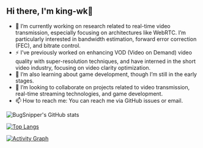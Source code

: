 ## Hi there, I'm king-wk👋

- 🔭 I’m currently working on research related to real-time video transmission, especially focusing on architectures like WebRTC. I’m particularly interested in bandwidth estimation, forward error correction (FEC), and bitrate control.
- ⚡ I’ve previously worked on enhancing VOD (Video on Demand) video quality with super-resolution techniques, and have interned in the short video industry, focusing on video clarity optimization.
- 🌱 I’m also learning about game development, though I’m still in the early stages.
- 👯 I’m looking to collaborate on projects related to video transmission, real-time streaming technologies, and game development.
- 📫 How to reach me: You can reach me via GitHub issues or email.


![BugSnipper's GitHub stats](https://github-readme-stats.vercel.app/api?username=king-wk&show_icons=true&theme=synthwave&border_color=61dafb&border_radius=8&include_all_commits=false&count_private=true)

[![Top Langs](https://github-readme-stats.vercel.app/api/top-langs/?username=king-wk&theme=synthwave&bg_color=2b213a&langs_count=6&border_color=61dafb&border_radius=8)](https://github.com/anuraghazra/github-readme-stats)

[![Activity Graph](https://github-readme-activity-graph.vercel.app/graph?username=king-wk&title_color=e2e9ec&icon_color=ef8539&text_color=e5289e&bg_color=2b213a&color=e5289e&line=e5289e&point=ef8539&days=10&height=500&border_color=61dafb&radius=8&area=true)](https://github.com/anuraghazra/github-readme-activity-graph)
